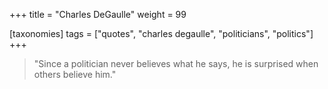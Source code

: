 +++
title = "Charles DeGaulle"
weight = 99

[taxonomies]
tags = ["quotes", "charles degaulle", "politicians", "politics"]
+++

> "Since a politician never believes what he says, he is surprised
> when others believe him."

